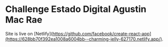 # Challenge Estado Digital Agustin Mac Rae

Site is live on  [Netlify](https://github.com/facebook/create-react-app](https://628bb70f392ea1008a6004bb--charming-jelly-627170.netlify.app/).
